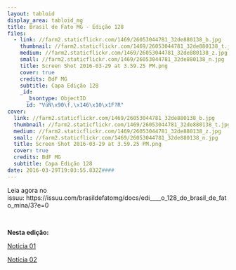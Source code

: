 ```yaml
---
layout: tabloid
display_area: tabloid_mg
title: Brasil de Fato MG - Edição 128
files:
  - link: //farm2.staticflickr.com/1469/26053044781_32de880138_b.jpg
    thumbnail: //farm2.staticflickr.com/1469/26053044781_32de880138_t.jpg
    medium: //farm2.staticflickr.com/1469/26053044781_32de880138_z.jpg
    small: //farm2.staticflickr.com/1469/26053044781_32de880138_n.jpg
    title: Screen Shot 2016-03-29 at 3.59.25 PM.png
    cover: true
    credits: BdF MG
    subtitle: Capa Edição 128
    _id:
      _bsontype: ObjectID
      id: "VúÑ\x90\f,\x146\x10\x1F?R"
cover:
  link: //farm2.staticflickr.com/1469/26053044781_32de880138_b.jpg
  thumbnail: //farm2.staticflickr.com/1469/26053044781_32de880138_t.jpg
  medium: //farm2.staticflickr.com/1469/26053044781_32de880138_z.jpg
  small: //farm2.staticflickr.com/1469/26053044781_32de880138_n.jpg
  title: Screen Shot 2016-03-29 at 3.59.25 PM.png
  cover: true
  credits: BdF MG
  subtitle: Capa Edição 128
date: 2016-03-29T19:03:55.832Z####
---
```

<p>Leia agora no issuu:&nbsp;https://issuu.com/brasildefatomg/docs/edi____o_128_do_brasil_de_fato_mina/3?e=0</p>

<p>&nbsp;</p>

<p><strong>Nesta edi&ccedil;&atilde;o:</strong></p>

<p><a href="https://cpmidias-teste.brasildefato.com.br/2016/03/29/o-povo-yanomami-esta-contaminado-por-mercurio-do-garimpo/">Not&iacute;cia 01</a></p>

<p><a href="https://cpmidias-teste.brasildefato.com.br/2016/03/29/estudantes-ocupam-colegio-estadual-na-ilha-do-governador-no-rio/">Not&iacute;cia 02</a></p>

